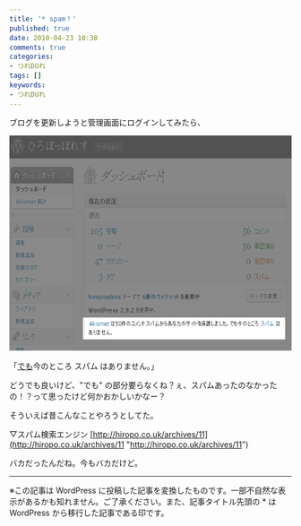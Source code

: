 ```yaml
---
title: '* spam！'
published: true
date: 2010-04-23 10:38
comments: true
categories:
- つれDUれ
tags: []
keywords:
- つれDUれ
---
```

ブログを更新しようと管理画面にログインしてみたら、

<a href="/imgs/archives/2010/04/po.gif"><img src="/imgs/archives/2010/04/po.gif" alt="" title="po" width="652" height="384" class="alignnone size-full wp-image-445" /></a>

「<span style="text-decoration: underline">でも</span>今のところ スパム はありません。」

どうでも良いけど、"でも" の部分要らなくね？ぇ、スパムあったのなかったの！？って思ったけど何かおかしいかなー？


そういえば昔こんなことやろうとしてた。

▽スパム検索エンジン
[http://hiropo.co.uk/archives/11](http://hiropo.co.uk/archives/11 "http://hiropo.co.uk/archives/11")

バカだったんだね。今もバカだけど。

---
※この記事は WordPress に投稿した記事を変換したものです。一部不自然な表示があるかも知れません。ご了承ください。また、記事タイトル先頭の * は WordPress から移行した記事である印です。
